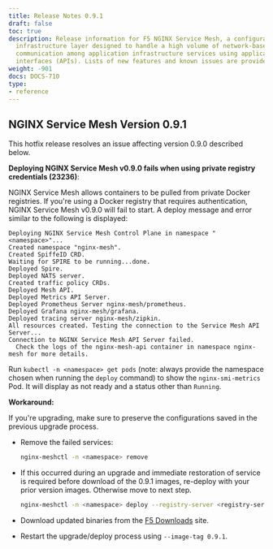 ```yaml
---
title: Release Notes 0.9.1
draft: false
toc: true
description: Release information for F5 NGINX Service Mesh, a configurable, low‑latency
  infrastructure layer designed to handle a high volume of network‑based interprocess
  communication among application infrastructure services using application programming
  interfaces (APIs). Lists of new features and known issues are provided.
weight: -901
docs: DOCS-710
type:
- reference
---
```


## NGINX Service Mesh Version 0.9.1

<!-- vale off -->

This hotfix release resolves an issue affecting version 0.9.0 described below.

**Deploying NGINX Service Mesh v0.9.0 fails when using private registry credentials (23236)**:

  NGINX Service Mesh allows containers to be pulled from private Docker registries. If you're using a Docker registry that requires authentication,  NGINX Service Mesh v0.9.0 will fail to start. A deploy message and error similar to the following is displayed:

  ```plaintext
  Deploying NGINX Service Mesh Control Plane in namespace "<namespace>"...
  Created namespace "nginx-mesh".
  Created SpiffeID CRD.
  Waiting for SPIRE to be running...done.
  Deployed Spire.
  Deployed NATS server.
  Created traffic policy CRDs.
  Deployed Mesh API.
  Deployed Metrics API Server.
  Deployed Prometheus Server nginx-mesh/prometheus.
  Deployed Grafana nginx-mesh/grafana.
  Deployed tracing server nginx-mesh/zipkin.
  All resources created. Testing the connection to the Service Mesh API Server...
  Connection to NGINX Service Mesh API Server failed.
    Check the logs of the nginx-mesh-api container in namespace nginx-mesh for more details.
  ```

  Run `kubectl -n <namespace> get pods` (note: always provide the namespace chosen when running the `deploy` command) to show the `nginx-smi-metrics` Pod. It will display as not ready and a status other than `Running`.

  **Workaround:**

  If you're upgrading, make sure to preserve the configurations saved in the previous upgrade process.

- Remove the failed services:

    ```bash
    nginx-meshctl -n <namespace> remove
    ```

- If this occurred during an upgrade and immediate restoration of service is required before download of the 0.9.1 images, re-deploy with your prior version images. Otherwise move to next step.

    ```bash
    nginx-meshctl -n <namespace> deploy --registry-server <registry-server> --image-tag <tag>
    ```

- Download updated binaries from the [F5 Downloads](https://downloads.f5.com) site.

- Restart the upgrade/deploy process using `--image-tag 0.9.1`.
